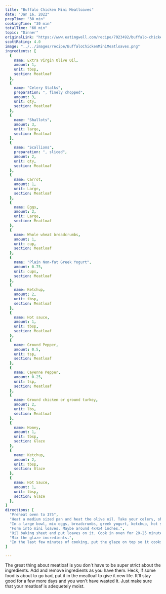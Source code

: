 ```yaml
---
title: "Buffalo Chicken Mini Meatloaves"
date: "Jan 16, 2022"
prepTime: "30 min" 
cookingTime: "30 min"
totalTime: "60 min"
topic: "Dinner"
originalLink: "https://www.eatingwell.com/recipe/7923492/buffalo-chicken-mini-meatloaves/"
scottRating: 4.0
image: "../../images/recipe/BuffaloChickenMiniMeatloaves.png"
ingredients: [
  {
    name: Extra Virgin Olive Oil,
    amount: 1,
    unit: tbsp,
    section: Meatloaf
  },
  {
    name: "Celery Stalks",
    preparation: ", finely chopped",
    amount: 3,
    unit: qty,
    section: Meatloaf
  },
  {
    name: "Shallots",
    amount: 3,
    unit: large,
    section: Meatloaf
  },
  {
    name: "Scallions",
    preparation: ", sliced",
    amount: 2,
    unit: qty,
    section: Meatloaf
  },
  {
    name: Carrot,
    amount: 1,
    unit: Large,
    section: Meatloaf
  },
  {
    name: Eggs,
    amount: 2,
    unit: Large,
    section: Meatloaf
  },
  {
    name: Whole wheat breadcrumbs,
    amount: 1,
    unit: cup,
    section: Meatloaf
  },
  {
    name: "Plain Non-fat Greek Yogurt",
    amount: 0.75,
    unit: cups,
    section: Meatloaf
  },
  {
    name: Ketchup,
    amount: 2,
    unit: tbsp,
    section: Meatloaf
  },
  {
    name: Hot sauce,
    amount: 1,
    unit: tbsp,
    section: Meatloaf
  },
  {
    name: Ground Pepper,
    amount: 0.5,
    unit: tsp,
    section: Meatloaf
  },
  {
    name: Cayenne Pepper,
    amount: 0.25,
    unit: tsp,
    section: Meatloaf
  },
  {
    name: Ground chicken or ground turkey,
    amount: 2,
    unit: lbs,
    section: Meatloaf
  },
  {
    name: Honey,
    amount: 1,
    unit: tbsp,
    section: Glaze
  },
  {
    name: Ketchup,
    amount: 2,
    unit: tbsp,
    section: Glaze
  },
  {
    name: Hot Sauce,
    amount: 1,
    unit: tbsp,
    section: Glaze
  },
]
directions: [
  "Preheat oven to 375",
  "Heat a medium sized pan and heat the olive oil. Take your celery, shallots, scallions, and carrot and cook until softened.",
  "In a large bowl, mix eggs, breadcrumbs, greek yogurt, ketchup, hot sauce, black pepper, cayenne pepper, ground meat, and cooked vegetables. Mix.",
  "Form into mini loaves. Maybe around 4x4x4 inches.",
  "Oil baking sheet and put loaves on it. Cook in oven for 20-25 minutes. Really until temp reaches 165 internally.",
  "Mix the glaze incredients.",
  "In the last few minutes of cooking, put the glaze on top so it cooks a bit."
]

---
```


The great thing about meatloaf is you don't have to be super strict about the ingredients. Add and remove ingredients as you have them. Heck, if some food is about to go bad, put it in the meatloaf to give it new life. It'll stay good for a few more days and you won't have wasted it. Just make sure that your meatloaf is adequetely moist.